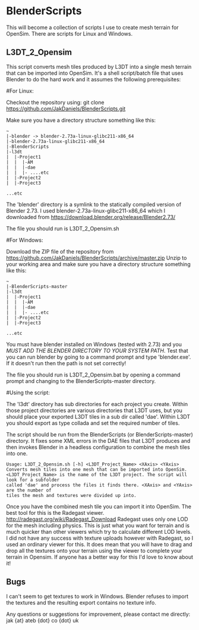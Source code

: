 BlenderScripts
==============

This will become a collection of scripts I use to create mesh terrain for OpenSim.
There are scripts for Linux and Windows.


L3DT_2_Opensim
--------------

This script converts mesh tiles produced by L3DT into a single mesh terrain that can be imported into OpenSim.
It's a shell script/batch file that uses Blender to do the hard work and it assumes the following prerequisites:

#For Linux:

Checkout the repository using:
	git clone https://github.com/JakDaniels/BlenderScripts.git

Make sure you have a directory structure something like this:

	
	~
	|-blender -> blender-2.73a-linux-glibc211-x86_64
	|-blender-2.73a-linux-glibc211-x86_64
	|-BlenderScripts
	|-l3dt
	|  |-Project1
	|  |  |-AM
	|  |  |-dae
	|  |  |- ....etc
	|  |-Project2
	|  |-Project3
	
	...etc



The 'blender' directory is a symlink to the statically compiled version of Blender 2.73. 
I used blender-2.73a-linux-glibc211-x86_64 which I downloaded from https://download.blender.org/release/Blender2.73/

The file you should run is L3DT_2_Opensim.sh

#For Windows:

Download the ZIP file of the repository from https://github.com/JakDaniels/BlenderScripts/archive/master.zip
Unzip to your working area and make sure you have a directory structure something like this:


	~
	|-BlenderScripts-master
	|-l3dt
	|  |-Project1
	|  |  |-AM
	|  |  |-dae
	|  |  |- ....etc
	|  |-Project2
	|  |-Project3
	
	...etc

You must have blender installed on Windows (tested with 2.73) and you *MUST ADD THE BLENDER DIRECTORY TO YOUR SYSTEM PATH*.
Test that you can run blender by going to a command prompt and type 'blender.exe'. If it doesn't run then the path is not
set correctly!

The file you should run is L3DT_2_Opensim.bat by opening a command prompt and changing to the BlenderScripts-master directory.

#Using the script:

The 'l3dt' directory has sub directories for each project you create. Within those project directories are various directories that L3DT uses, but you
should place your exported L3DT tiles in a sub dir called 'dae'. Within L3DT you should export as type collada and set the required number of tiles.

The script should be run from the BlenderScripts (or BlenderScripts-master) directory. It fixes some XML errors in the DAE files that L3DT produces and then invokes
Blender in a headless configuration to combine the mesh tiles into one.

	Usage: L3DT_2_Opensim.sh [-h] <L3DT_Project_Name> <XAxis> <YAxis>
	Converts mesh tiles into one mesh that can be imported into OpenSim. 
	<L3DT_Project_Name> is the name of the L3DT project. The script will look for a subfolder
	called 'dae' and process the files it finds there. <XAxis> and <YAxis> are the number of
	tiles the mesh and textures were divided up into.

Once you have the combined mesh tile you can import it into OpenSim. The best tool for this is the Radegast viewer.
http://radegast.org/wiki/Radegast_Download
Radegast uses only one LOD for the mesh including physics. This is just what you want for terrain and is much quicker than other viewers
which try to calculate different LOD levels. I did not have any success with texture uploads however with Radegast, so I used
an ordinary viewer for this. It does mean that you will have to drag and drop all the textures onto your terrain using the viewer to complete
your terrain in Opensim. If anyone has a better way for this I'd love to know about it!

Bugs
----

I can't seem to get textures to work in Windows. Blender refuses to import the textures and the resulting export contains no texture info.

Any questions or suggestions for improvement, please contact me directly: jak {at} ateb {dot} co {dot} uk



